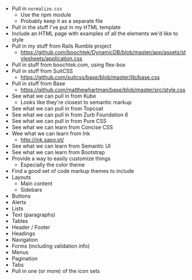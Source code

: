 * Pull in `normalize.css`
  * Use the npm module
  * Probably keep it as a separate file
* Pull in the stuff I've put in my HTML template
* Include an HTML page with examples of all the elements we'd like to style
* Pull in my stuff from Rails Rumble project
  * https://github.com/boochtek/DynamicDB/blob/master/app/assets/stylesheets/application.css
* Pull in stuff from boochtek.com, using flex-box
* Pull in stuff from SuitCSS
  * https://github.com/suitcss/base/blob/master/lib/base.css
* Pull in stuff from Base
  * https://github.com/matthewhartman/base/blob/master/src/style.css
* See what we can pull in from Kube
  * Looks like they're closest to semantic markup
* See what we can pull in from Topcoat
* See what we can pull in from Zurb Foundation 6
* See what we can pull in from Pure CSS
* See what we can learn from Concise CSS
* Wee what we can learn from Ink
  * http://ink.sapo.pt/
* See what we can learn from Semantic UI
* See what we can learn from Bootstrap
* Provide a way to easily customize things
  * Especially the color theme
* Find a good set of code markup themes to include
* Layouts
  * Main content
  * Sidebars
* Buttons
* Alerts
* Lists
* Text (paragraphs)
* Tables
* Header / Footer
* Headings
* Navigation
* Forms (including validation info)
* Menus
* Pagination
* Tabs
* Pull in one (or more) of the icon sets
